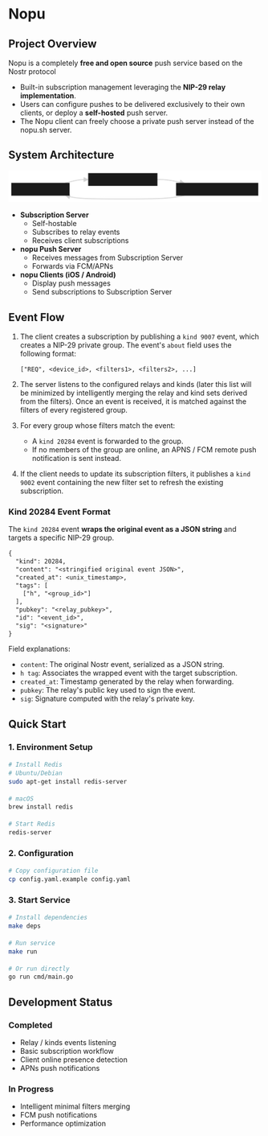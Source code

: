 # Nopu

## Project Overview

Nopu is a completely **free and open source** push service based on the Nostr protocol

- Built-in subscription management leveraging the **NIP-29 relay implementation**.
- Users can configure pushes to be delivered exclusively to their own clients, or deploy a **self-hosted** push server.
- The Nopu client can freely choose a private push server instead of the nopu.sh server.

## System Architecture

![System Architecture](digram.svg)

- **Subscription Server**  
  - Self-hostable  
  - Subscribes to relay events  
  - Receives client subscriptions
- **nopu Push Server**  
  - Receives messages from Subscription Server  
  - Forwards via FCM/APNs
- **nopu Clients (iOS / Android)**  
  - Display push messages  
  - Send subscriptions to Subscription Server

## Event Flow

1. The client creates a subscription by publishing a `kind 9007` event, which creates a NIP-29 private group. The event's `about` field uses the following format:

   ```
   ["REQ", <device_id>, <filters1>, <filters2>, ...]
   ```

2. The server listens to the configured relays and kinds (later this list will be minimized by intelligently merging the relay and kind sets derived from the filters). Once an event is received, it is matched against the filters of every registered group.

3. For every group whose filters match the event:

   - A `kind 20284` event is forwarded to the group.
   - If no members of the group are online, an APNS / FCM remote push notification is sent instead.

4. If the client needs to update its subscription filters, it publishes a `kind 9002` event containing the new filter set to refresh the existing subscription.

### Kind 20284 Event Format

The `kind 20284` event **wraps the original event as a JSON string** and targets a specific NIP-29 group.

```jsonc
{
  "kind": 20284,
  "content": "<stringified original event JSON>",
  "created_at": <unix_timestamp>,
  "tags": [
    ["h", "<group_id>"]
  ],
  "pubkey": "<relay_pubkey>",
  "id": "<event_id>",
  "sig": "<signature>"
}
```

Field explanations:

- `content`: The original Nostr event, serialized as a JSON string.
- `h tag`: Associates the wrapped event with the target subscription.
- `created_at`: Timestamp generated by the relay when forwarding.
- `pubkey`: The relay's public key used to sign the event.
- `sig`: Signature computed with the relay's private key.

## Quick Start

### 1. Environment Setup

```bash
# Install Redis
# Ubuntu/Debian
sudo apt-get install redis-server

# macOS
brew install redis

# Start Redis
redis-server
```

### 2. Configuration

```bash
# Copy configuration file
cp config.yaml.example config.yaml
```

### 3. Start Service

```bash
# Install dependencies 
make deps

# Run service
make run

# Or run directly
go run cmd/main.go
```

## Development Status

### Completed

- Relay / kinds events listening
- Basic subscription workflow
- Client online presence detection
- APNs push notifications

### In Progress

- Intelligent minimal filters merging
- FCM push notifications
- Performance optimization

